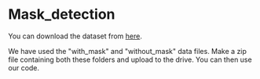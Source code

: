 # Mask_detection
You can download the dataset from [here](https://github.com/prajnasb/observations/tree/master/experiements/data).

We have used the "with_mask" and "without_mask" data files. Make a zip file containing both these folders and upload to the drive. You can then use our code.
